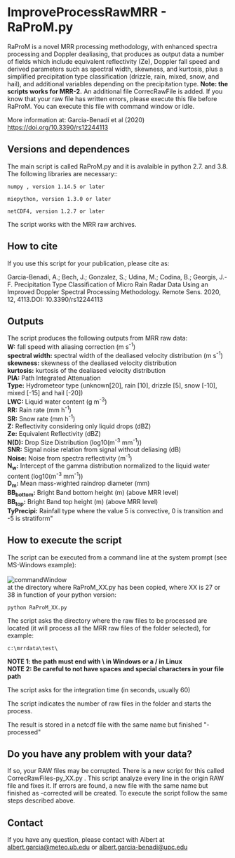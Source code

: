 # ImproveProcessRawMRR - RaProM.py

RaProM is a novel MRR processing methodology, with enhanced spectra processing and Doppler dealiasing, that produces as output data a number of fields which include equivalent reflectivity (Ze), Doppler fall speed and derived parameters such as spectral width, skewness, and kurtosis, plus a simplified precipitation type classification (drizzle, rain, mixed, snow, and hail), and additional variables depending on the precipitation type. **Note: the scripts works for MRR-2.**
An additional file CorrecRawFile is added. If you know that your raw file has written errors, please execute this file before RaProM. You can execute this file with command window or idle.

More information at: Garcia-Benadí et al (2020)
https://doi.org/10.3390/rs12244113

## Versions and dependences

The main script is called RaProM.py and it is avalaible in python 2.7. and 3.8. The following libraries are necessary::

	numpy , version 1.14.5 or later

	miepython, version 1.3.0 or later

	netCDF4, version 1.2.7 or later

The script works with the MRR raw archives.


## How to cite

If you use this script for your publication, please cite as:

Garcia-Benadi, A.; Bech, J.; Gonzalez, S.; Udina, M.; Codina, B.; Georgis, J.-F. Precipitation Type Classification of Micro Rain Radar Data Using an Improved Doppler Spectral Processing Methodology. Remote Sens. 2020, 12, 4113.DOI: 10.3390/rs12244113  

## Outputs
The script produces the following outputs from MRR raw data:<br />
**W:** fall speed with aliasing correction (m s<sup>-1</sup>)<br />
**spectral width:** spectral width of the dealiased velocity distribution (m s<sup>-1</sup>)<br />
**skewness:** skewness of the dealiased velocity distribution<br />
**kurtosis:** kurtosis of the dealiased velocity distribution<br />
**PIA:** Path Integrated Attenuation<br />
**Type:** Hydrometeor type (unknown[20], rain [10], drizzle [5], snow [-10], mixed [-15] and hail [-20])<br />
**LWC:** Liquid water content (g m<sup>-3</sup>)<br />
**RR:** Rain rate (mm h<sup>-1</sup>)<br />
**SR:** Snow rate (mm h<sup>-1</sup>)<br />
**Z:** Reflectivity considering only liquid drops (dBZ)<br />
**Ze:** Equivalent Reflectivity (dBZ)<br />
**N(D):** Drop Size Distribution (log10(m<sup>-3</sup> mm<sup>-1</sup>))<br />
**SNR:** Signal noise relation from signal without deliasing (dB)<br />
**Noise:** Noise from spectra reflectivity (m<sup>-1</sup>)<br />
**N<sub>w</sub>:** Intercept of the gamma distribution normalized to the liquid water content (log10(m<sup>-3</sup> mm<sup>-1</sup>))<br />
**D<sub>m</sub>:** Mean mass-wighted raindrop diameter (mm)<br />
**BB<sub>bottom</sub>:** Bright Band bottom height  (m) (above MRR level)<br />
**BB<sub>top</sub>:** Bright Band top height (m) (above MRR level)<br />
**TyPrecipi:** Rainfall type where the value 5 is convective, 0 is transition and -5 is stratiform"<br />


## How to execute the script
The script can be executed from a command line at the system prompt (see MS-Windows example):<br />
<br />
![commandWindow](https://user-images.githubusercontent.com/35369817/67784656-64703d00-fa6c-11e9-94fa-0e616d703168.JPG)
<br />
at the directory where RaProM_XX.py has been copied, where XX is 27 or 38 in function of your python version:
```
python RaProM_XX.py

```

The script asks the directory where the raw files to be processed are located (it will process all the MRR raw files of the folder selected), for example:
```
c:\mrrdata\test\
```
**NOTE 1: the path must end with \\ in Windows or a / in Linux**<br />
**NOTE 2: Be careful to not have spaces and special characters in your file path**<br />

The script asks for the integration time (in seconds, usually 60)

The script indicates the number of raw files in the folder and starts the process.

The result is stored in a netcdf file with the same name but finished "-processed"

## Do you have any problem with your data?
If so, your RAW files may be corrupted. There is a new script for this called CorrecRawFiles-py_XX.py .
This script analyze every line in the origin RAW file and fixes it. If errors are found, a new file with 
the same name but finished as -corrected will be created.
To execute the script follow the same steps described above.

## Contact
If you have any question, please contact with Albert at albert.garcia@meteo.ub.edu  or   albert.garcia-benadi@upc.edu
